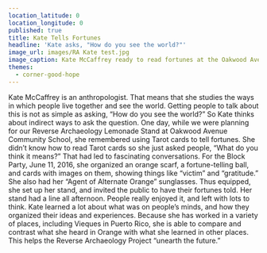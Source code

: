 ```yaml
---
location_latitude: 0
location_longitude: 0
published: true
title: Kate Tells Fortunes
headline: 'Kate asks, "How do you see the world?"'
image_url: images/RA Kate test.jpg
image_caption: Kate McCaffrey ready to read fortunes at the Oakwood Avenue Community School.
themes:
  - corner-good-hope
---
```

Kate McCaffrey is an anthropologist.  That means that she studies the ways in which people live together and see the world.  Getting people to talk about this is not as simple as asking, “How do you see the world?”  So Kate thinks about indirect ways to ask the question.  One day, while we were planning for our Reverse Archaeology Lemonade Stand at Oakwood Avenue Community School, she remembered using Tarot cards to tell fortunes.  She didn’t know how to read Tarot cards so she just asked people, “What do you think it means?”  That had led to fascinating conversations.  For the Block Party, June 11, 2016, she organized an orange scarf, a fortune-telling ball, and cards with images on them, showing things like “victim” and “gratitude.”  She also had her “Agent of Alternate Orange” sunglasses.  Thus equipped, she set up her stand, and invited the public to have their fortunes told.  Her stand had a line all afternoon.  People really enjoyed it, and left with lots to think.  Kate learned a lot about what was on people’s minds, and how they organized their ideas and experiences.  Because she has worked in a variety of places, including Vieques in Puerto Rico, she is able to compare and contrast what she heard in Orange with what she learned in other places.  This helps the Reverse Archaeology Project “unearth the future.”
